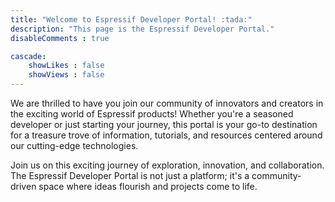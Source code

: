 ```yaml
---
title: "Welcome to Espressif Developer Portal! :tada:"
description: "This page is the Espressif Developer Portal."
disableComments : true

cascade:
    showLikes : false
    showViews : false
---
```


We are thrilled to have you join our community of innovators and creators in the exciting world of Espressif products! Whether you're a seasoned developer or just starting your journey, this portal is your go-to destination for a treasure trove of information, tutorials, and resources centered around our cutting-edge technologies.



Join us on this exciting journey of exploration, innovation, and collaboration. The Espressif Developer Portal is not just a platform; it's a community-driven space where ideas flourish and projects come to life.
